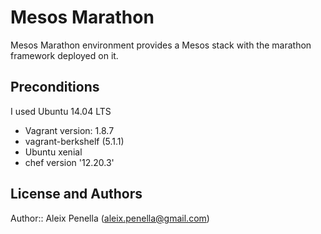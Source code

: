 # Mesos Marathon
Mesos Marathon environment provides a Mesos stack with the marathon framework deployed on it.


## Preconditions
I used Ubuntu 14.04 LTS 
- Vagrant version: 1.8.7
- vagrant-berkshelf (5.1.1)
- Ubuntu xenial
- chef version '12.20.3'


## License and Authors

Author:: Aleix Penella (aleix.penella@gmail.com)
